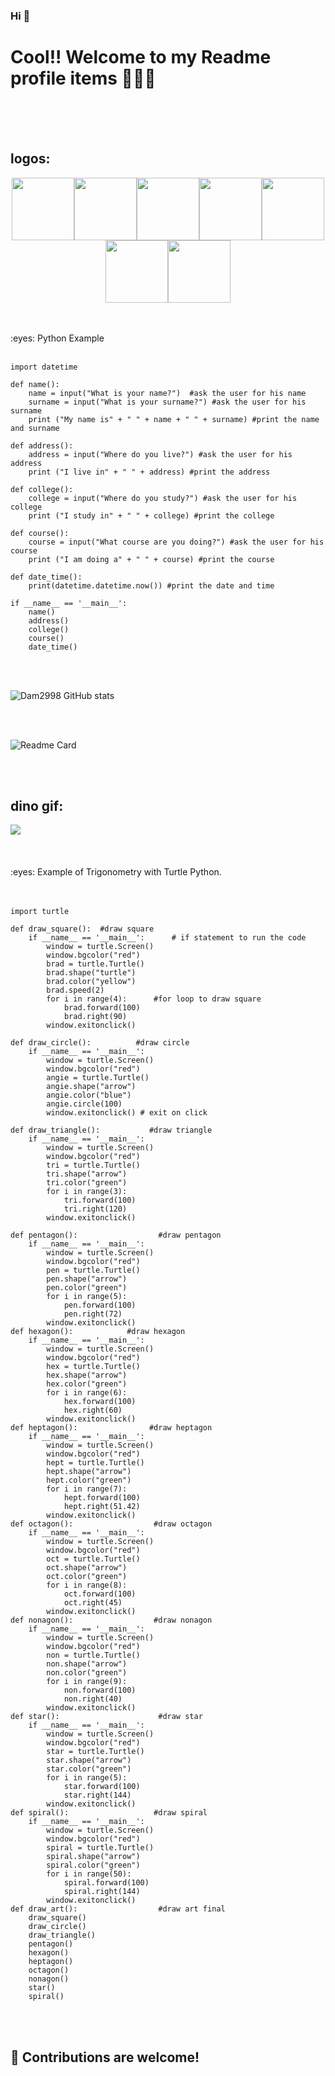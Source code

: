 ### Hi  👋
# Cool!! Welcome to my Readme profile items :tada::tada::tada:

<br>
<br>
<br>

## logos:
<p align="center">
  <img src="https://media3.giphy.com/media/ln7z2eWriiQAllfVcn/200w.webp" width="100"><img src="https://i.giphy.com/media/LMt9638dO8dftAjtco/200.webp" width="100"><img src="https://i.giphy.com/media/eNAsjO55tPbgaor7ma/200w.webp" width="100"><img src="https://i.giphy.com/media/VgGthkhUvGgOit7Y9i/200.webp" width="100"><img src="https://media3.giphy.com/media/kdFc8fubgS31b8DsVu/giphy.webp" width="100"><img src="https://i.giphy.com/media/KzJkzjggfGN5Py6nkT/200.webp" width="100"><img src="https://i.giphy.com/media/IdyAQJVN2kVPNUrojM/200.webp" width="100">
</p>
<br>
<br>   

<summary>:eyes: Python Example </summary>
<br>


``` 
import datetime

def name():
    name = input("What is your name?")  #ask the user for his name
    surname = input("What is your surname?") #ask the user for his surname
    print ("My name is" + " " + name + " " + surname) #print the name and surname
    
def address():
    address = input("Where do you live?") #ask the user for his address
    print ("I live in" + " " + address) #print the address

def college():
    college = input("Where do you study?") #ask the user for his college
    print ("I study in" + " " + college) #print the college
    
def course():
    course = input("What course are you doing?") #ask the user for his course
    print ("I am doing a" + " " + course) #print the course

def date_time():
    print(datetime.datetime.now()) #print the date and time

if __name__ == '__main__':
    name()
    address()
    college()
    course()
    date_time()
```
<br>
<br>   

![Dam2998 GitHub stats](https://github-readme-stats.vercel.app/api?username=Dm2998&theme=radical&show_icons=true)

<br>
<br>   

![Readme Card](https://github-readme-stats.vercel.app/api/pin/?username=Dm2998&repo=github-readme-stats)

<br>
<br>



## dino gif:
 <img align="center" src="https://github.com/saadeghi/saadeghi/blob/master/dino.gif" />
<br>
<br> 

<br>
<br>   

<summary>:eyes: Example of Trigonometry with Turtle Python. </summary>

<br>
<br>  

```
import turtle

def draw_square():  #draw square
    if __name__ == '__main__':      # if statement to run the code
        window = turtle.Screen()
        window.bgcolor("red")
        brad = turtle.Turtle()
        brad.shape("turtle")
        brad.color("yellow")
        brad.speed(2)
        for i in range(4):      #for loop to draw square
            brad.forward(100)
            brad.right(90)
        window.exitonclick()
        
def draw_circle():          #draw circle
    if __name__ == '__main__':    
        window = turtle.Screen()
        window.bgcolor("red")
        angie = turtle.Turtle()
        angie.shape("arrow")
        angie.color("blue")
        angie.circle(100)
        window.exitonclick() # exit on click
        
def draw_triangle():           #draw triangle
    if __name__ == '__main__':
        window = turtle.Screen()
        window.bgcolor("red")
        tri = turtle.Turtle()
        tri.shape("arrow")
        tri.color("green")
        for i in range(3):        
            tri.forward(100)
            tri.right(120)
        window.exitonclick()
        
def pentagon():                  #draw pentagon
    if __name__ == '__main__':
        window = turtle.Screen()
        window.bgcolor("red")
        pen = turtle.Turtle()
        pen.shape("arrow")
        pen.color("green")
        for i in range(5):        
            pen.forward(100)
            pen.right(72)
        window.exitonclick()
def hexagon():            #draw hexagon
    if __name__ == '__main__':
        window = turtle.Screen()
        window.bgcolor("red")
        hex = turtle.Turtle()
        hex.shape("arrow")
        hex.color("green")
        for i in range(6):        
            hex.forward(100)
            hex.right(60)
        window.exitonclick()
def heptagon():                #draw heptagon
    if __name__ == '__main__':
        window = turtle.Screen()
        window.bgcolor("red")
        hept = turtle.Turtle()
        hept.shape("arrow")
        hept.color("green")
        for i in range(7):        
            hept.forward(100)
            hept.right(51.42)
        window.exitonclick()
def octagon():                  #draw octagon
    if __name__ == '__main__':
        window = turtle.Screen()
        window.bgcolor("red")
        oct = turtle.Turtle()
        oct.shape("arrow")
        oct.color("green")
        for i in range(8):        
            oct.forward(100)
            oct.right(45)
        window.exitonclick()
def nonagon():                  #draw nonagon
    if __name__ == '__main__':
        window = turtle.Screen()
        window.bgcolor("red")
        non = turtle.Turtle()
        non.shape("arrow")
        non.color("green")
        for i in range(9):        
            non.forward(100)
            non.right(40)
        window.exitonclick()
def star():                      #draw star
    if __name__ == '__main__':
        window = turtle.Screen()
        window.bgcolor("red")
        star = turtle.Turtle()
        star.shape("arrow")
        star.color("green")
        for i in range(5):        
            star.forward(100)
            star.right(144)
        window.exitonclick()
def spiral():                   #draw spiral
    if __name__ == '__main__':
        window = turtle.Screen()
        window.bgcolor("red")
        spiral = turtle.Turtle()
        spiral.shape("arrow")
        spiral.color("green")
        for i in range(50):        
            spiral.forward(100)
            spiral.right(144)
        window.exitonclick()
def draw_art():                  #draw art final
    draw_square()
    draw_circle()
    draw_triangle()
    pentagon()
    hexagon()
    heptagon()
    octagon()
    nonagon()
    star()
    spiral()

```


<br>
<br>   


## :sparkling_heart: Contributions are welcome!



<br>
<br>   

<!--
**Dm2998/Dm2998** is a ✨ _special_ ✨ repository because its `README.md` (this file) appears on your GitHub profile.
